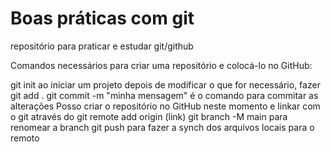 # Boas práticas com git

repositório para praticar e estudar git/github

Comandos necessários para criar uma repositório e colocá-lo no GitHub:

git init ao iniciar um projeto
depois de modificar o que for necessário, fazer git add .
git commit -m "minha mensagem" é o comando para commitar as alterações
Posso criar o repositório no GitHub neste momento e linkar com o git através do git remote add origin (link)
git branch -M main para renomear a branch
git push para fazer a synch dos arquivos locais para o remoto

